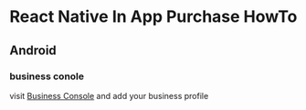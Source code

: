 # React Native In App Purchase HowTo

## Android
### business conole
visit [Business Console](https://pay.google.com/business/console) and add your business profile
